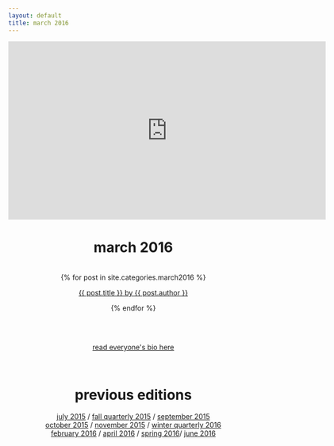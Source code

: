 ```yaml
---
layout: default
title: march 2016
---
```

<div align="center">
    <iframe  src="https://player.vimeo.com/video/159548678" width="640" height="360" frameborder="0" webkitallowfullscreen mozallowfullscreen allowfullscreen></iframe>
    <p><h1>march 2016</h1></p><br>
</div>
<div align="center">
    {% for post in site.categories.march2016 %}
    <div class="items-wrapper">
        <div class="item">
            <p><a href="../{{ post.url }}">{{ post.title }} by {{ post.author }}</a>
            <br />
        </div>
    </div>
        
{% endfor %}
</div>

<br><br>
<p align="center"><a href="../march2016/people.html">read everyone's bio here</a></p>
<br>

<div align="center">
    <p><h1>previous editions</h1></p>
    <a href="../july2015/">july 2015</a> / <a href="../fall2015/">fall quarterly 2015</a> / <a href="../september2015/">september 2015</a> <br> <a href="../october2015/">october 2015</a> / <a href="../november2015/">november 2015</a> / <a href="../winter2016/">winter quarterly 2016</a> <br> <a href="../february2016 /">february 2016</a> / <a href="../april2016/">april 2016</a> / <a href="../spring2016/">spring 2016</a>/ <a href="../june2016/">june 2016</a>
</div>

<br><br>